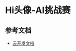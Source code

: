 # Hi头像-AI挑战赛


## 参考文档

- [云开发文档](https://developers.weixin.qq.com/miniprogram/dev/wxcloud/basis/getting-started.html)

